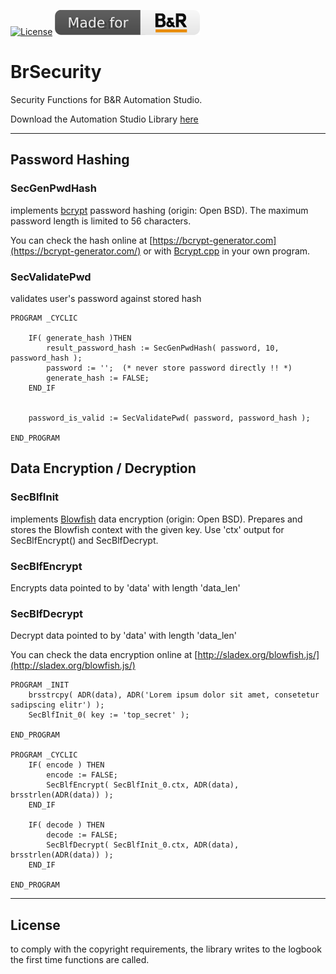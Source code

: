 [![License](https://img.shields.io/badge/License-BSD%204--Clause-blue.svg)](https://opensource.org/licenses/BSD-4-Clause) [![Made For B&R](https://github.com/hilch/BandR-badges/blob/main/Made-For-BrAutomation.svg)](https://www.br-automation.com)

# BrSecurity
Security Functions for B&amp;R Automation Studio.

Download the Automation Studio Library [here](https://github.com/hilch/BrSecurity/releases)

---
## Password Hashing

### SecGenPwdHash
implements [bcrypt](https://en.wikipedia.org/wiki/Bcrypt) password hashing (origin: Open BSD).
The maximum password length is limited to 56 characters. 

You can check the hash online at [https://bcrypt-generator.com](https://bcrypt-generator.com/) or with [Bcrypt.cpp](https://github.com/hilch/Bcrypt.cpp) in your own program.

### SecValidatePwd
validates user's password against stored hash
```
PROGRAM _CYCLIC

	IF( generate_hash )THEN	
		result_password_hash := SecGenPwdHash( password, 10, password_hash );
		password := '';  (* never store password directly !! *)
		generate_hash := FALSE;
	END_IF


	password_is_valid := SecValidatePwd( password, password_hash );
  
END_PROGRAM
```

## Data Encryption / Decryption

### SecBlfInit
implements [Blowfish]() data encryption (origin: Open BSD).
Prepares and stores the Blowfish context with the given key.
Use 'ctx' output for SecBlfEncrypt() and SecBlfDecrypt.

### SecBlfEncrypt
Encrypts data pointed to by 'data' with length 'data_len'

### SecBlfDecrypt
Decrypt data pointed to by 'data' with length 'data_len'

You can check the data encryption online at [http://sladex.org/blowfish.js/](http://sladex.org/blowfish.js/)

```
PROGRAM _INIT
	brsstrcpy( ADR(data), ADR('Lorem ipsum dolor sit amet, consetetur sadipscing elitr') );
	SecBlfInit_0( key := 'top_secret' );	
	
END_PROGRAM

PROGRAM _CYCLIC
	IF( encode ) THEN
		encode := FALSE;		
		SecBlfEncrypt( SecBlfInit_0.ctx, ADR(data), brsstrlen(ADR(data)) );
	END_IF
	
	IF( decode ) THEN
		decode := FALSE;
		SecBlfDecrypt( SecBlfInit_0.ctx, ADR(data), brsstrlen(ADR(data)) );		
	END_IF
	 
END_PROGRAM
```

---

## License
to comply with the copyright requirements, the library writes to the logbook the first time functions are called.


